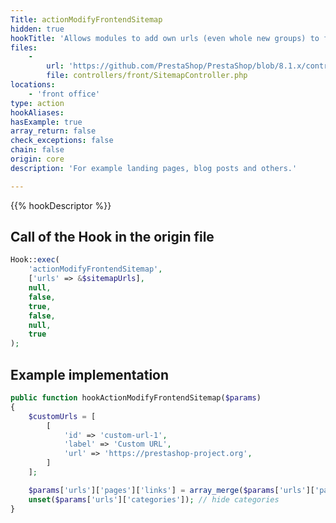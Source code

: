 ```yaml
---
Title: actionModifyFrontendSitemap
hidden: true
hookTitle: 'Allows modules to add own urls (even whole new groups) to frontend sitemap.'
files:
    -
        url: 'https://github.com/PrestaShop/PrestaShop/blob/8.1.x/controllers/front/SitemapController.php'
        file: controllers/front/SitemapController.php
locations:
    - 'front office'
type: action
hookAliases: 
hasExample: true
array_return: false
check_exceptions: false
chain: false
origin: core
description: 'For example landing pages, blog posts and others.'

---
```


{{% hookDescriptor %}}

## Call of the Hook in the origin file

```php
Hook::exec(
    'actionModifyFrontendSitemap',
    ['urls' => &$sitemapUrls],
    null,
    false,
    true,
    false,
    null,
    true
);
```

## Example implementation

```php
public function hookActionModifyFrontendSitemap($params)
{
    $customUrls = [
        [
            'id' => 'custom-url-1',
            'label' => 'Custom URL',
            'url' => 'https://prestashop-project.org',
        ]
    ];

    $params['urls']['pages']['links'] = array_merge($params['urls']['pages']['links'], $customUrls); // add custom urls to pages group
    unset($params['urls']['categories']); // hide categories
}
```

